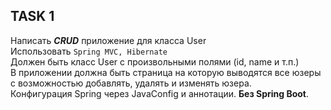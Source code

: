 ## TASK 1

Написать ***CRUD*** приложение для класса User\
Использовать `Spring MVC, Hibernate`\
Должен быть класс User  с произвольными полями (id, name и т.п.)\
В приложении должна быть страница на которую выводятся все юзеры с возможностью добавлять, удалять и изменять юзера.\
Конфигурация Spring через JavaConfig и аннотации. **Без Spring Boot**.